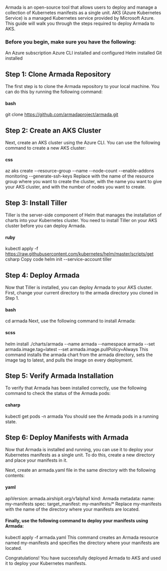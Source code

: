 Armada is an open-source tool that allows users to deploy and manage a collection of Kubernetes manifests as a single unit. AKS (Azure Kubernetes Service) is a managed Kubernetes service provided by Microsoft Azure. This guide will walk you through the steps required to deploy Armada to AKS.

### Before you begin, make sure you have the following:

An Azure subscription
Azure CLI installed and configured
Helm installed
Git installed
## Step 1: Clone Armada Repository

The first step is to clone the Armada repository to your local machine. You can do this by running the following command:

#### bash

git clone https://github.com/armadaproject/armada.git

## Step 2: Create an AKS Cluster

Next, create an AKS cluster using the Azure CLI. You can use the following command to create a new AKS cluster:

#### css

az aks create --resource-group <resource-group-name> --name <cluster-name> --node-count <node-count> --enable-addons monitoring --generate-ssh-keys
Replace <resource-group-name> with the name of the resource group where you want to create the cluster, <cluster-name> with the name you want to give your AKS cluster, and <node-count> with the number of nodes you want to create.

## Step 3: Install Tiller

Tiller is the server-side component of Helm that manages the installation of charts into your Kubernetes cluster. You need to install Tiller on your AKS cluster before you can deploy Armada.

#### ruby

kubectl apply -f https://raw.githubusercontent.com/kubernetes/helm/master/scripts/get
csharp
Copy code
helm init --service-account tiller

## Step 4: Deploy Armada

Now that Tiller is installed, you can deploy Armada to your AKS cluster. First, change your current directory to the armada directory you cloned in Step 1.

#### bash

cd armada
Next, use the following command to install Armada:

#### scss

helm install ./charts/armada --name armada --namespace armada --set armada.image.tag=latest --set armada.image.pullPolicy=Always
This command installs the armada chart from the armada directory, sets the image tag to latest, and pulls the image on every deployment.

## Step 5: Verify Armada Installation

To verify that Armada has been installed correctly, use the following command to check the status of the Armada pods:

#### csharp

kubectl get pods -n armada
You should see the Armada pods in a running state.

## Step 6: Deploy Manifests with Armada

Now that Armada is installed and running, you can use it to deploy your Kubernetes manifests as a single unit. To do this, create a new directory and place your manifests in it.

Next, create an armada.yaml file in the same directory with the following contents:

#### yaml

apiVersion: armada.airshipit.org/v1alpha1
kind: Armada
metadata:
name: my-manifests
spec:
target_manifest: my-manifests/*
Replace my-manifests with the name of the directory where your manifests are located.

#### Finally, use the following command to deploy your manifests using Armada:


kubectl apply -f armada.yaml
This command creates an Armada resource named my-manifests and specifies the directory where your manifests are located.

Congratulations! You have successfully deployed Armada to AKS and used it to deploy your Kubernetes manifests.